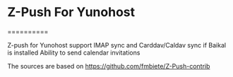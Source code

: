 # Z-Push For Yunohost
==========

Z-push for Yunohost support IMAP sync and Carddav/Caldav sync if Baikal is installed
Ability to send calendar invitations

The sources are based on https://github.com/fmbiete/Z-Push-contrib
